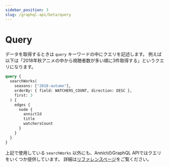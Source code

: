 ```yaml
---
sidebar_position: 3
slug: /graphql-api/beta/query
---
```


# Query

データを取得するときは `query` キーワードの中にクエリを記述します。
例えば以下は「2018年秋アニメの中から視聴者数が多い順に3件取得する」というクエリになります。

```graphql
query {
  searchWorks(
    seasons: ["2018-autumn"],
    orderBy: { field: WATCHERS_COUNT, direction: DESC },
    first: 3
  ) {
    edges {
      node {
        annictId
        title
        watchersCount
      }
    }
  }
}
```

上記で使用している `searchWorks` 以外にも、AnnictのGraphQL APIではクエリをいくつか提供しています。
詳細は<a href="/docs/graphql-api/beta/reference/operation/query/">リファレンスページ</a>をご覧ください。
